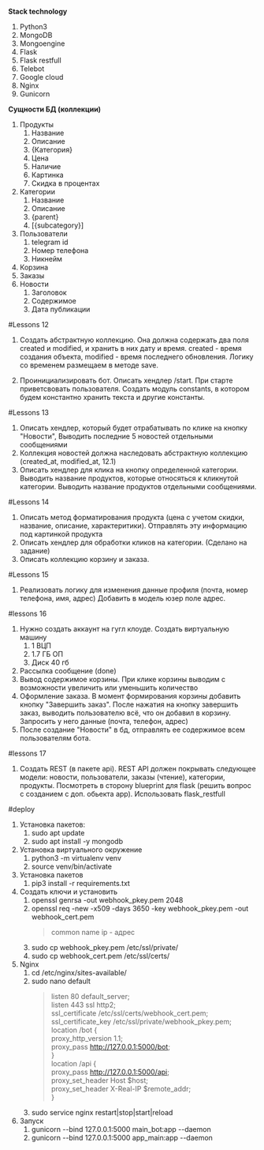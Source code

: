**Stack technology**
1) Python3
2) MongoDB
3) Mongoengine
4) Flask
5) Flask restfull
6) Telebot
7) Google cloud
8) Nginx
9) Gunicorn

**Сущности БД (коллекции)**
1) Продукты
   1. Название
   2. Описание
   3. {Категория}
   4. Цена
   5. Наличие
   6. Картинка
   7. Скидка в процентах
2) Категории
    1. Название
    2. Описание
    3. {parent}
    4. [{subcategory}]
3) Пользователи
    1. telegram id
    2. Номер телефона
    3. Никнейм
4) Корзина 
5) Заказы 
6) Новости
    1. Заголовок
    2. Содержимое
    3. Дата публикации


#Lessons 12
1) Создать абстрактную коллекцию. Она должна содержать два поля created и modified, и хранить в них дату и время. created - время создания объекта,
   modified - время последнего обновления. Логику со временем размещаем в методе save.
   
2) Проинициализировать бот. Описать хендлер /start. 
   При старте приветсвовать пользователя. Создать модуль constants, 
   в котором будем константно хранить текста и другие константы.
   
#Lessons 13
1) Описать хендлер, который будет отрабатывать по клике на кнопку "Новости", Выводить 
   последние 5 новостей отдельными сообщениями
2) Коллекция новостей должна наследовать абстрактную коллекцию (created_at, modified_at, 12.1)
3) Описать хендлер для клика на кнопку определенной категории. Выводить название продуктов, которые
относяться к кликнутой категории. Выводить название продуктов отдельными сообщениями.
   
#Lessons 14
1) Описать метод форматирования продукта (цена с учетом скидки, название, описание, характеритики). Отправлять
   эту информацию под картинкой продукта
2) Описать хендлер для обработки кликов на категории. (Сделано на задание)
3) Описать коллекцию корзину и заказа.

#Lessons 15
1) Реализовать логику для изменения данные профиля (почта, номер телефона, имя, адрес)
Добавить в модель юзер поле адрес. 
   
#lessons 16
1) Нужно создать аккаунт на гугл клоуде. Создать виртуальную машину
   1. 1 ВЦП
   2. 1.7 ГБ ОП
   3. Диск 40 гб
2) Рассылка сообщение (done)
3) Вывод содержимое корзины. При клике корзины выводим с возможности увеличить
или уменьшить количество
4) Оформление заказа. В момент формирования корзины добавить кнопку "Завершить заказ".
После нажатия на кнопку завершить заказ, выводить пользователю всё, что он добавил в корзину.
Запросить у него данные (почта, телефон, адрес)
5) После создание "Новости" в бд, отправлять ее содержимое всем пользователям бота.

#lessons 17
1) Создать REST (в пакете api). REST API должен покрывать следующее модели:
новости, пользователи, заказы (чтение), категории, продукты. Посмотреть в сторонy
blueprint для flask (решить вопрос с созданием с доп. обьекта app). 
Использовать flask_restfull  
   

#deploy
1) Установка пакетов:
   1. sudo apt update 
   2. sudo apt install -y mongodb
2) Установка виртуального окружение
   1. python3 -m virtualenv venv
   2. source venv/bin/activate
3) Установка пакетов
   1. pip3 install -r requirements.txt
4) Создать ключи и установить
   1. openssl genrsa -out webhook_pkey.pem 2048
   2. openssl req -new -x509 -days 3650 -key webhook_pkey.pem -out webhook_cert.pem 
      > common name ip - адрес
   4. sudo cp webhook_pkey.pem /etc/ssl/private/
   5. sudo cp webhook_cert.pem /etc/ssl/certs/
5) Nginx
   1. cd /etc/nginx/sites-available/
   2. sudo nano default 
      >listen 80 default_server; <br/>
      listen 443 ssl http2;<br/> 
      ssl_certificate /etc/ssl/certs/webhook_cert.pem; <br/>
      ssl_certificate_key /etc/ssl/private/webhook_pkey.pem; <br/>
      location /bot { <br/>
      proxy_http_version 1.1; <br/>
      proxy_pass http://127.0.0.1:5000/bot; <br/> 
      }<br/> 
      location /api {<br/> 
      proxy_pass http://127.0.0.1:5000/api; <br/>
      proxy_set_header Host $host;<br/>
      proxy_set_header X-Real-IP $remote_addr;<br/>
      }
      >
   3. sudo service nginx restart|stop|start|reload
6) Запуск
   1. gunicorn --bind 127.0.0.1:5000 main_bot:app --daemon 
   2. gunicorn --bind 127.0.0.1:5000 app_main:app --daemon    